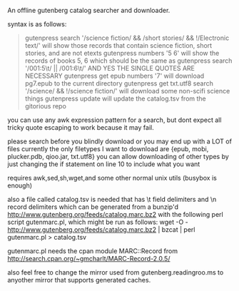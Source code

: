 An offline gutenberg catalog searcher and downloader.

syntax is as follows:
> gutenpress search '/science fiction/ && /short stories/ && !/Electronic text/'
        will show those records that contain science fiction, short stories, and are not etexts
> gutenpress numbers '5 6'
        will show the records of books 5, 6
        which should be the same as
> gutenpress search '/001:5\t/ || /001:6\t/'
        AND YES THE SINGLE QUOTES ARE NECESSARY
> gutenpress get epub numbers '7'
        will download pg7.epub to the current directory
> gutenpress get txt.utf8 search '/science/ && !/science fiction/'
        will download some non-scifi science things
> gutenpress update
        will update the catalog.tsv from the gitorious repo

you can use any awk expression pattern for a search, but dont expect all tricky quote escaping to work because it may fail.

please search before you blindly download or you may end up with a LOT of files
currently the only filetypes I want to download are {epub, mobi, plucker.pdb, qioo.jar, txt.utf8} you can allow downloading of other types by just changing the if statement on line 10 to include what you want



requires awk,sed,sh,wget,and some other normal unix utils (busybox is enough)

also a file called catalog.tsv is needed that has \t field delimiters and \n record delimiters which can be generated from a bunzip'd http://www.gutenberg.org/feeds/catalog.marc.bz2 with the following perl script gutenmarc.pl, which might be run as follows:
wget -O - http://www.gutenberg.org/feeds/catalog.marc.bz2 | bzcat | perl gutenmarc.pl > catalog.tsv

gutenmarc.pl needs the cpan module MARC::Record from http://search.cpan.org/~gmcharlt/MARC-Record-2.0.5/


also feel free to change the mirror used from gutenberg.readingroo.ms to anyother mirror that supports generated caches.
